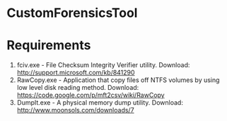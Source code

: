 CustomForensicsTool
===================

Requirements
=============

1) fciv.exe - File Checksum Integrity Verifier utility. Download: http://support.microsoft.com/kb/841290
2) RawCopy.exe - Application that copy files off NTFS volumes by using low level disk reading method. Download: https://code.google.com/p/mft2csv/wiki/RawCopy
3) DumpIt.exe - A physical memory dump utility. Download: http://www.moonsols.com/downloads/7
